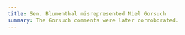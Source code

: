 ```yaml
---
title: Sen. Blumenthal misrepresented Niel Gorsuch
summary: The Gorsuch comments were later corroborated.
---
```


